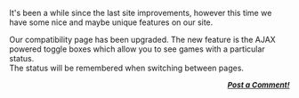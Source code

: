 <div class="single-article">

<div class="item-page clearfix">

<div style="text-align:center;">

</div>

It's been a while since the last site improvements, however this time we
have some nice and maybe unique features on our site.  
  
Our compatibility page has been upgraded. The new feature is the AJAX
powered toggle boxes which allow you to see games with a particular
status.  
The status will be remembered when switching between pages.  
  

<div
style="font-style: italic; font-size: 10pt; font-weight: bold; text-align: right;">

[Post a Comment!](http://forums.pcsx2.net/thread-9749.html)

</div>

</div>

</div>
